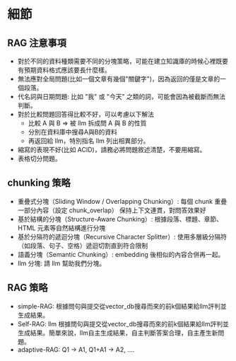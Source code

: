 # 細節

## RAG 注意事項
+  對於不同的資料種類需要不同的分塊策略，可能在建立知識庫的時候心裡既要有預期資料格式應該要長什麼樣。
+  無法應對全局問題(比如一個文章有幾個"關鍵字")，因為返回的僅是文章的一個段落。
+  代名詞與日期問題: 比如 "我" 或 "今天" 之類的詞，可能會因為被截斷而無法判斷。
+  對於比較問題回答得比較不好，可以考慮以下解法
    + 比較 A 與 B => 被 llm 拆成問 A 與 B 的性質
    + 分別在資料庫中搜尋A與B的資料
    + 再返回給 llm，特別指名 llm 列出相異部分。
+  縮寫的表現不好(比如 ACID)，請務必將問題敘述清楚，不要用縮寫。
+  表格切分問題。

## chunking 策略 
+  重疊式分塊（Sliding Window / Overlapping Chunking）: 每個 chunk 重疊一部分內容（設定 chunk_overlap）	保持上下文連貫，對問答效果好	
+  基於結構的分塊（Structure-Aware Chunking）: 根據段落、標題、章節、HTML 元素等自然結構進行分塊
+  基於分隔符的遞迴分塊（Recursive Character Splitter）: 使用多層級分隔符（如段落、句子、空格）遞迴切割直到符合限制	
+  語義分塊（Semantic Chunking）: embedding 後相似的內容合併再一起。
+  llm 分塊: 請 llm 幫助我們分塊。

## RAG 策略
+ simple-RAG: 根據問句與提交從vector_db搜尋而來的前k個結果給llm評判並生成結果。
+ Self-RAG: llm 根據問句與提交從vector_db搜尋而來的前k個結果給llm評判並生成結果。簡單來說，llm自主生成結果，自主判斷答案合理，自主產生新問題。
+ adaptive-RAG: Q1 -> A1, Q1+A1 -> A2, ....

